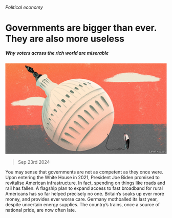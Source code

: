 ###### Political economy

# Governments are bigger than ever. They are also more useless 

##### Why voters across the rich world are miserable 

![image](images/20240928_FND001.jpg) 

> Sep 23rd 2024 

You may sense that governments are not as competent as they once were. Upon entering the White House in 2021, President Joe Biden promised to revitalise American infrastructure. In fact, spending on things like roads and rail has fallen. A flagship plan to expand access to fast broadband for rural Americans has so far helped precisely no one. Britain’s  soaks up ever more money, and provides ever worse care. Germany mothballed its  last year, despite uncertain energy supplies. The country’s trains, once a source of national pride, are now often late. 

